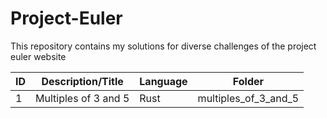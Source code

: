 # Project-Euler
This repository contains my solutions for diverse challenges of the project euler website

| ID | Description/Title | Language | Folder |
|---|---|---|---|
| 1 | Multiples of 3 and 5|  Rust | multiples\_of\_3\_and\_5|

